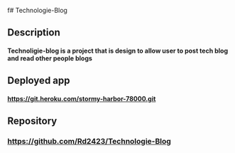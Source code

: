 f# Technologie-Blog

## Description 

#### Technoligie-blog is a project that is design to allow user to post tech blog and read other people blogs

## Deployed app

#### https://git.heroku.com/stormy-harbor-78000.git


## Repository
### https://github.com/Rd2423/Technologie-Blog
